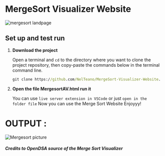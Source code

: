 # MergeSort Visualizer Website

![mergesort landpage](https://github.com/NelTeano/MergeSort-Visualizer-Website/assets/108077205/3f8cbab9-34e0-46e8-a806-ad9144c660fa)



## Set up and test run


1. **Download the project**

    Open a terminal and `cd` to the directory where you want to clone
    the project repository, then copy-paste the commands below in the
    terminal command line.

    ```cmd
    git clone https://github.com/NelTeano/MergeSort-Visualizer-Website.git
    ```
2. **Open the file MergesortAV.html run it**

   You can use `live server extension in VSCode` or just `open in the folder file`
   Now you can use the Merge Sort Website Enjoyyy!

# OUTPUT :
   
![Mergesort picture](https://github.com/NelTeano/MergeSort-Visualizer-Website/assets/108077205/6e685a00-4f27-4d10-b376-939a5c6ad3c6)

   
<h5>Credits to OpenDSA source of the Merge Sort Visualizer</h5>

